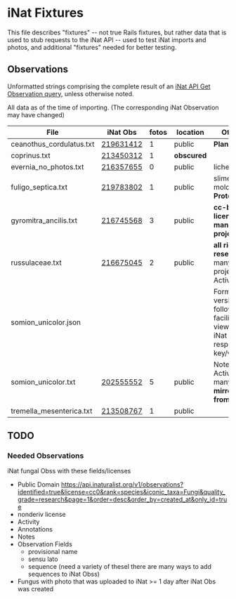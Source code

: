 # iNat Fixtures

This file describes "fixtures" -- not true Rails fixtures,
but rather data that is used to stub requests to the iNat API --
used to test iNat imports and photos,
and additional "fixtures" needed for better testing.

## Observations

Unformatted strings comprising the complete result of an [iNat API Get Observation query](https://api.inaturalist.org/v1/docs/#!/Observations/get_observations_id), unless otherwise noted.

All data as of the time of importing. (The corresponding iNat Observation may have changed)

| File | iNat Obs | fotos | location | Other |
| ---- | -------- | ----- | -------- | ----- |
| ceanothus_cordulatus.txt | [219631412](https://www.inaturalist.org/observations/219631412) | 1 | public | **Plant** |
| coprinus.txt | [213450312](https://www.inaturalist.org/observations/213450312) | 1 | **obscured** | |
| evernia_no_photos.txt | [216357655](https://www.inaturalist.org/observations/216357655) | 0 | public | lichen |
| fuligo_septica.txt | [219783802](https://www.inaturalist.org/observations/219783802) | 1 | public | slime mold **Protozoa** |
| gyromitra_ancilis.txt | [216745568](https://www.inaturalist.org/observations/216745568) | 3 | public | **cc-by license**, **many projects** |
| russulaceae.txt | [216675045](https://www.inaturalist.org/observations/216675045) | 2 | public | **all rights reserved**, many projects, Activity |
| somion_unicolor.json |  |  |  | Formatted version of following; facilitates viewing iNat API response key/values |
| somion_unicolor.txt | [202555552](https://www.inaturalist.org/observations/202555552) | 5 | public | Notes, Activity, many IDs, **mirrored from MO**|
| tremella_mesenterica.txt | [213508767](https://www.inaturalist.org/observations/213508767) | 1 | public | |

## TODO

### Needed Observations

iNat fungal Obss with these fields/licenses

- Public Domain
https://api.inaturalist.org/v1/observations?identified=true&license=cc0&rank=species&iconic_taxa=Fungi&quality_grade=research&page=1&order=desc&order_by=created_at&only_id=true
- nonderiv license
- Activity
- Annotations
- Notes
- Observation Fields
  - provisional name
  - sensu lato
  - sequence (need a variety of thesel there are many ways to add sequences to iNat Obss)
- Fungus with photo that was uploaded to iNat >= 1 day after iNat Obs was created
